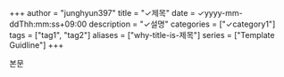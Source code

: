 +++
author = "junghyun397"
title = "✓제목"
date = ✓yyyy-mm-ddThh:mm:ss+09:00
description = "✓설명"
categories = ["✓category1"]
tags = ["tag1", "tag2"]
aliases = ["why-title-is-제목"]
series = ["Template Guidline"]
+++

본문